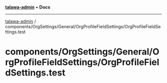 [**talawa-admin**](../../../../../README.md) • **Docs**

***

[talawa-admin](../../../../../modules.md) / components/OrgSettings/General/OrgProfileFieldSettings/OrgProfileFieldSettings.test

# components/OrgSettings/General/OrgProfileFieldSettings/OrgProfileFieldSettings.test
